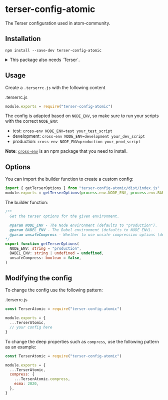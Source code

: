 # terser-config-atomic

The Terser configuration used in atom-community.

## Installation

```
npm install --save-dev terser-config-atomic
```

<details>
<summary>This package also needs `Terser`.</summary>

Either add the following to your `.npmrc` if using `pnpm` to hoist the Terser bundled with the config

```
public-hoist-pattern[]=*
```

Or install `terser` yourself in your `devDependencies`.

If using `npm`, the terser dependency is hoisted automatically.

If you use `Parcel` or `rullup-plugin-atomic`, `Terser` is already included.

</details>

## Usage

Create a `.terserrc.js` with the following content

.terserrc.js

```js
module.exports = require("terser-config-atomic")
```

The config is adapted based on `NODE_ENV`, so make sure to run your scripts with the correct `NODE_ENV`:

- test: `cross-env NODE_ENV=test your_test_script`
- development: `cross-env NODE_ENV=development your_dev_script`
- production: `cross-env NODE_ENV=production your_prod_script`

**Note**: [`cross-env`](https://www.npmjs.com/package/cross-env) is an npm package that you need to install.

## Options

You can import the builder function to create a custom config:

```ts
import { getTerserOptions } from "terser-config-atomic/dist/index.js"
module.exports = getTerserOptions(process.env.NODE_ENV, process.env.BABEL_ENV)
```

The builder function:

```ts
/**
  Get the terser options for the given environment.

  @param NODE_ENV - The Node environment (defaults to "production").
  @param BABEL_ENV - The Babel environment (defaults to NODE_ENV).
  @param unsafeCompress - Whether to use unsafe compression options (defaults to false).
*/
export function getTerserOptions(
  NODE_ENV: string = "production",
  BABEL_ENV: string | undefined = undefined,
  unsafeCompress: boolean = false,
)
```

## Modifying the config

To change the config use the following pattern:

.terserrc.js

```js
const TerserAtomic = require("terser-config-atomic")

module.exports = {
  ...TerserAtomic,
  // your config here
}
```

To change the deep properties such as `compress`, use the following pattern as an example:

```js
const TerserAtomic = require("terser-config-atomic")

module.exports = {
  ...TerserAtomic,
  compress: {
    ...TerserAtomic.compress,
    ecma: 2020,
  },
}
```
